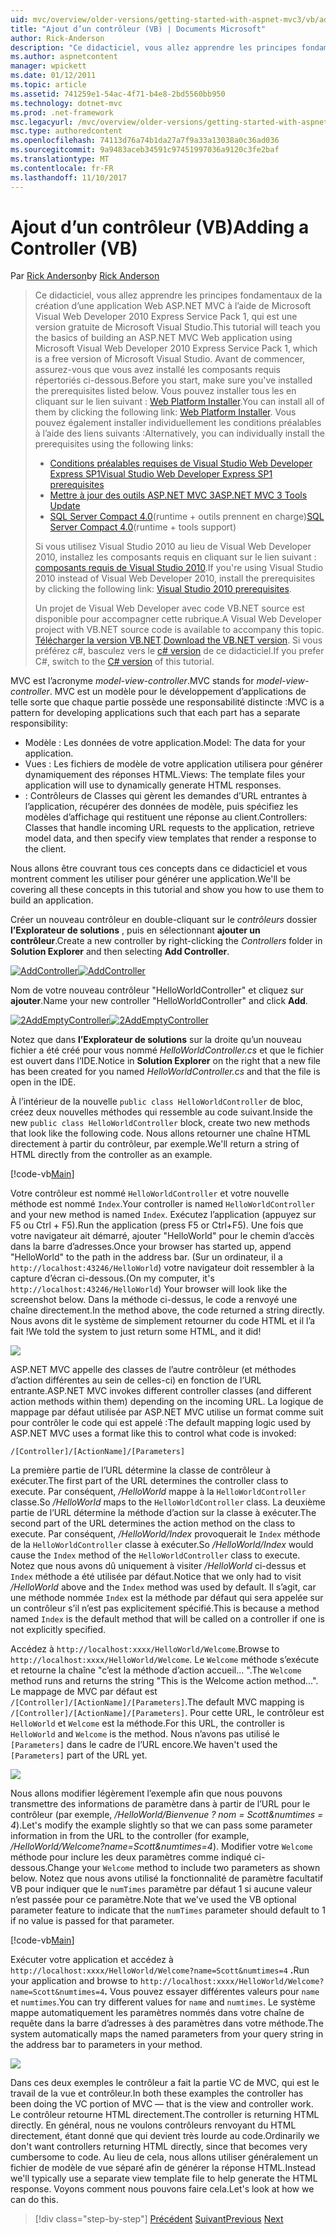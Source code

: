 ```yaml
---
uid: mvc/overview/older-versions/getting-started-with-aspnet-mvc3/vb/adding-a-controller
title: "Ajout d’un contrôleur (VB) | Documents Microsoft"
author: Rick-Anderson
description: "Ce didacticiel, vous allez apprendre les principes fondamentaux de la création d’une application Web ASP.NET MVC à l’aide de Microsoft Visual Web Developer 2010 Express Service Pack 1, qui est en cours..."
ms.author: aspnetcontent
manager: wpickett
ms.date: 01/12/2011
ms.topic: article
ms.assetid: 741259e1-54ac-4f71-b4e8-2bd5560bb950
ms.technology: dotnet-mvc
ms.prod: .net-framework
msc.legacyurl: /mvc/overview/older-versions/getting-started-with-aspnet-mvc3/vb/adding-a-controller
msc.type: authoredcontent
ms.openlocfilehash: 74113d76a74b1da27a7f9a33a13038a0c36ad036
ms.sourcegitcommit: 9a9483aceb34591c97451997036a9120c3fe2baf
ms.translationtype: MT
ms.contentlocale: fr-FR
ms.lasthandoff: 11/10/2017
---
```

<a name="adding-a-controller-vb"></a><span data-ttu-id="dde0d-103">Ajout d’un contrôleur (VB)</span><span class="sxs-lookup"><span data-stu-id="dde0d-103">Adding a Controller (VB)</span></span>
====================
<span data-ttu-id="dde0d-104">Par [Rick Anderson](https://github.com/Rick-Anderson)</span><span class="sxs-lookup"><span data-stu-id="dde0d-104">by [Rick Anderson](https://github.com/Rick-Anderson)</span></span>

> <span data-ttu-id="dde0d-105">Ce didacticiel, vous allez apprendre les principes fondamentaux de la création d’une application Web ASP.NET MVC à l’aide de Microsoft Visual Web Developer 2010 Express Service Pack 1, qui est une version gratuite de Microsoft Visual Studio.</span><span class="sxs-lookup"><span data-stu-id="dde0d-105">This tutorial will teach you the basics of building an ASP.NET MVC Web application using Microsoft Visual Web Developer 2010 Express Service Pack 1, which is a free version of Microsoft Visual Studio.</span></span> <span data-ttu-id="dde0d-106">Avant de commencer, assurez-vous que vous avez installé les composants requis répertoriés ci-dessous.</span><span class="sxs-lookup"><span data-stu-id="dde0d-106">Before you start, make sure you've installed the prerequisites listed below.</span></span> <span data-ttu-id="dde0d-107">Vous pouvez installer tous les en cliquant sur le lien suivant : [Web Platform Installer](https://www.microsoft.com/web/gallery/install.aspx?appid=VWD2010SP1Pack).</span><span class="sxs-lookup"><span data-stu-id="dde0d-107">You can install all of them by clicking the following link: [Web Platform Installer](https://www.microsoft.com/web/gallery/install.aspx?appid=VWD2010SP1Pack).</span></span> <span data-ttu-id="dde0d-108">Vous pouvez également installer individuellement les conditions préalables à l’aide des liens suivants :</span><span class="sxs-lookup"><span data-stu-id="dde0d-108">Alternatively, you can individually install the prerequisites using the following links:</span></span>
> 
> - [<span data-ttu-id="dde0d-109">Conditions préalables requises de Visual Studio Web Developer Express SP1</span><span class="sxs-lookup"><span data-stu-id="dde0d-109">Visual Studio Web Developer Express SP1 prerequisites</span></span>](https://www.microsoft.com/web/gallery/install.aspx?appid=VWD2010SP1Pack)
> - [<span data-ttu-id="dde0d-110">Mettre à jour des outils ASP.NET MVC 3</span><span class="sxs-lookup"><span data-stu-id="dde0d-110">ASP.NET MVC 3 Tools Update</span></span>](https://www.microsoft.com/web/gallery/install.aspx?appsxml=&amp;appid=MVC3)
> - <span data-ttu-id="dde0d-111">[SQL Server Compact 4.0](https://www.microsoft.com/web/gallery/install.aspx?appid=SQLCE;SQLCEVSTools_4_0)(runtime + outils prennent en charge)</span><span class="sxs-lookup"><span data-stu-id="dde0d-111">[SQL Server Compact 4.0](https://www.microsoft.com/web/gallery/install.aspx?appid=SQLCE;SQLCEVSTools_4_0)(runtime + tools support)</span></span>
> 
> <span data-ttu-id="dde0d-112">Si vous utilisez Visual Studio 2010 au lieu de Visual Web Developer 2010, installez les composants requis en cliquant sur le lien suivant : [composants requis de Visual Studio 2010](https://www.microsoft.com/web/gallery/install.aspx?appsxml=&amp;appid=VS2010SP1Pack).</span><span class="sxs-lookup"><span data-stu-id="dde0d-112">If you're using Visual Studio 2010 instead of Visual Web Developer 2010, install the prerequisites by clicking the following link: [Visual Studio 2010 prerequisites](https://www.microsoft.com/web/gallery/install.aspx?appsxml=&amp;appid=VS2010SP1Pack).</span></span>
> 
> <span data-ttu-id="dde0d-113">Un projet de Visual Web Developer avec code VB.NET source est disponible pour accompagner cette rubrique.</span><span class="sxs-lookup"><span data-stu-id="dde0d-113">A Visual Web Developer project with VB.NET source code is available to accompany this topic.</span></span> <span data-ttu-id="dde0d-114">[Télécharger la version VB.NET](https://code.msdn.microsoft.com/Introduction-to-MVC-3-10d1b098).</span><span class="sxs-lookup"><span data-stu-id="dde0d-114">[Download the VB.NET version](https://code.msdn.microsoft.com/Introduction-to-MVC-3-10d1b098).</span></span> <span data-ttu-id="dde0d-115">Si vous préférez c#, basculez vers le [c# version](../cs/adding-a-controller.md) de ce didacticiel.</span><span class="sxs-lookup"><span data-stu-id="dde0d-115">If you prefer C#, switch to the [C# version](../cs/adding-a-controller.md) of this tutorial.</span></span>


<span data-ttu-id="dde0d-116">MVC est l’acronyme *model-view-controller*.</span><span class="sxs-lookup"><span data-stu-id="dde0d-116">MVC stands for *model-view-controller*.</span></span> <span data-ttu-id="dde0d-117">MVC est un modèle pour le développement d’applications de telle sorte que chaque partie possède une responsabilité distincte :</span><span class="sxs-lookup"><span data-stu-id="dde0d-117">MVC is a pattern for developing applications such that each part has a separate responsibility:</span></span>

- <span data-ttu-id="dde0d-118">Modèle : Les données de votre application.</span><span class="sxs-lookup"><span data-stu-id="dde0d-118">Model: The data for your application.</span></span>
- <span data-ttu-id="dde0d-119">Vues : Les fichiers de modèle de votre application utilisera pour générer dynamiquement des réponses HTML.</span><span class="sxs-lookup"><span data-stu-id="dde0d-119">Views: The template files your application will use to dynamically generate HTML responses.</span></span>
- <span data-ttu-id="dde0d-120">: Contrôleurs de Classes qui gèrent les demandes d’URL entrantes à l’application, récupérer des données de modèle, puis spécifiez les modèles d’affichage qui restituent une réponse au client.</span><span class="sxs-lookup"><span data-stu-id="dde0d-120">Controllers: Classes that handle incoming URL requests to the application, retrieve model data, and then specify view templates that render a response to the client.</span></span>

<span data-ttu-id="dde0d-121">Nous allons être couvrant tous ces concepts dans ce didacticiel et vous montrent comment les utiliser pour générer une application.</span><span class="sxs-lookup"><span data-stu-id="dde0d-121">We'll be covering all these concepts in this tutorial and show you how to use them to build an application.</span></span>

<span data-ttu-id="dde0d-122">Créer un nouveau contrôleur en double-cliquant sur le *contrôleurs* dossier **l’Explorateur de solutions** , puis en sélectionnant **ajouter un contrôleur**.</span><span class="sxs-lookup"><span data-stu-id="dde0d-122">Create a new controller by right-clicking the *Controllers* folder in **Solution Explorer** and then selecting **Add Controller**.</span></span>

<span data-ttu-id="dde0d-123">[![AddController](adding-a-controller/_static/image2.png "AddController")](adding-a-controller/_static/image1.png)</span><span class="sxs-lookup"><span data-stu-id="dde0d-123">[![AddController](adding-a-controller/_static/image2.png "AddController")](adding-a-controller/_static/image1.png)</span></span>

<span data-ttu-id="dde0d-124">Nom de votre nouveau contrôleur &quot;HelloWorldController&quot; et cliquez sur **ajouter**.</span><span class="sxs-lookup"><span data-stu-id="dde0d-124">Name your new controller &quot;HelloWorldController&quot; and click **Add**.</span></span>

<span data-ttu-id="dde0d-125">[![2AddEmptyController](adding-a-controller/_static/image4.png "2AddEmptyController")](adding-a-controller/_static/image3.png)</span><span class="sxs-lookup"><span data-stu-id="dde0d-125">[![2AddEmptyController](adding-a-controller/_static/image4.png "2AddEmptyController")](adding-a-controller/_static/image3.png)</span></span>

<span data-ttu-id="dde0d-126">Notez que dans **l’Explorateur de solutions** sur la droite qu’un nouveau fichier a été créé pour vous nommé *HelloWorldController.cs* et que le fichier est ouvert dans l’IDE.</span><span class="sxs-lookup"><span data-stu-id="dde0d-126">Notice in **Solution Explorer** on the right that a new file has been created for you named *HelloWorldController.cs* and that the file is open in the IDE.</span></span>

<span data-ttu-id="dde0d-127">À l’intérieur de la nouvelle `public class HelloWorldController` de bloc, créez deux nouvelles méthodes qui ressemble au code suivant.</span><span class="sxs-lookup"><span data-stu-id="dde0d-127">Inside the new `public class HelloWorldController` block, create two new methods that look like the following code.</span></span> <span data-ttu-id="dde0d-128">Nous allons retourner une chaîne HTML directement à partir du contrôleur, par exemple.</span><span class="sxs-lookup"><span data-stu-id="dde0d-128">We'll return a string of HTML directly from the controller as an example.</span></span>

[!code-vb[Main](adding-a-controller/samples/sample1.vb)]

<span data-ttu-id="dde0d-129">Votre contrôleur est nommé `HelloWorldController` et votre nouvelle méthode est nommé `Index`.</span><span class="sxs-lookup"><span data-stu-id="dde0d-129">Your controller is named `HelloWorldController` and your new method is named `Index`.</span></span> <span data-ttu-id="dde0d-130">Exécutez l’application (appuyez sur F5 ou Ctrl + F5).</span><span class="sxs-lookup"><span data-stu-id="dde0d-130">Run the application (press F5 or Ctrl+F5).</span></span> <span data-ttu-id="dde0d-131">Une fois que votre navigateur ait démarré, ajouter &quot;HelloWorld&quot; pour le chemin d’accès dans la barre d’adresses.</span><span class="sxs-lookup"><span data-stu-id="dde0d-131">Once your browser has started up, append &quot;HelloWorld&quot; to the path in the address bar.</span></span> <span data-ttu-id="dde0d-132">(Sur un ordinateur, il a `http://localhost:43246/HelloWorld`) votre navigateur doit ressembler à la capture d’écran ci-dessous.</span><span class="sxs-lookup"><span data-stu-id="dde0d-132">(On my computer, it's `http://localhost:43246/HelloWorld`) Your browser will look like the screenshot below.</span></span> <span data-ttu-id="dde0d-133">Dans la méthode ci-dessus, le code a renvoyé une chaîne directement.</span><span class="sxs-lookup"><span data-stu-id="dde0d-133">In the method above, the code returned a string directly.</span></span> <span data-ttu-id="dde0d-134">Nous avons dit le système de simplement retourner du code HTML et il l’a fait !</span><span class="sxs-lookup"><span data-stu-id="dde0d-134">We told the system to just return some HTML, and it did!</span></span>

![](adding-a-controller/_static/image5.png)

<span data-ttu-id="dde0d-135">ASP.NET MVC appelle des classes de l’autre contrôleur (et méthodes d’action différentes au sein de celles-ci) en fonction de l’URL entrante.</span><span class="sxs-lookup"><span data-stu-id="dde0d-135">ASP.NET MVC invokes different controller classes (and different action methods within them) depending on the incoming URL.</span></span> <span data-ttu-id="dde0d-136">La logique de mappage par défaut utilisée par ASP.NET MVC utilise un format comme suit pour contrôler le code qui est appelé :</span><span class="sxs-lookup"><span data-stu-id="dde0d-136">The default mapping logic used by ASP.NET MVC uses a format like this to control what code is invoked:</span></span>

`/[Controller]/[ActionName]/[Parameters]`

<span data-ttu-id="dde0d-137">La première partie de l’URL détermine la classe de contrôleur à exécuter.</span><span class="sxs-lookup"><span data-stu-id="dde0d-137">The first part of the URL determines the controller class to execute.</span></span> <span data-ttu-id="dde0d-138">Par conséquent, */HelloWorld* mappe à la `HelloWorldController` classe.</span><span class="sxs-lookup"><span data-stu-id="dde0d-138">So */HelloWorld* maps to the `HelloWorldController` class.</span></span> <span data-ttu-id="dde0d-139">La deuxième partie de l’URL détermine la méthode d’action sur la classe à exécuter.</span><span class="sxs-lookup"><span data-stu-id="dde0d-139">The second part of the URL determines the action method on the class to execute.</span></span> <span data-ttu-id="dde0d-140">Par conséquent, */HelloWorld/Index* provoquerait le `Index` méthode de la `HelloWorldController` classe à exécuter.</span><span class="sxs-lookup"><span data-stu-id="dde0d-140">So */HelloWorld/Index* would cause the `Index` method of the `HelloWorldController` class to execute.</span></span> <span data-ttu-id="dde0d-141">Notez que nous avons dû uniquement à visiter */HelloWorld* ci-dessus et `Index` méthode a été utilisée par défaut.</span><span class="sxs-lookup"><span data-stu-id="dde0d-141">Notice that we only had to visit */HelloWorld* above and the `Index` method was used by default.</span></span> <span data-ttu-id="dde0d-142">Il s’agit, car une méthode nommée `Index` est la méthode par défaut qui sera appelée sur un contrôleur s’il n’est pas explicitement spécifié.</span><span class="sxs-lookup"><span data-stu-id="dde0d-142">This is because a method named `Index` is the default method that will be called on a controller if one is not explicitly specified.</span></span>

<span data-ttu-id="dde0d-143">Accédez à `http://localhost:xxxx/HelloWorld/Welcome`.</span><span class="sxs-lookup"><span data-stu-id="dde0d-143">Browse to `http://localhost:xxxx/HelloWorld/Welcome`.</span></span> <span data-ttu-id="dde0d-144">Le `Welcome` méthode s’exécute et retourne la chaîne &quot;c’est la méthode d’action accueil... &quot;.</span><span class="sxs-lookup"><span data-stu-id="dde0d-144">The `Welcome` method runs and returns the string &quot;This is the Welcome action method...&quot;.</span></span> <span data-ttu-id="dde0d-145">Le mappage de MVC par défaut est `/[Controller]/[ActionName]/[Parameters]`.</span><span class="sxs-lookup"><span data-stu-id="dde0d-145">The default MVC mapping is `/[Controller]/[ActionName]/[Parameters]`.</span></span> <span data-ttu-id="dde0d-146">Pour cette URL, le contrôleur est `HelloWorld` et `Welcome` est la méthode.</span><span class="sxs-lookup"><span data-stu-id="dde0d-146">For this URL, the controller is `HelloWorld` and `Welcome` is the method.</span></span> <span data-ttu-id="dde0d-147">Nous n’avons pas utilisé le `[Parameters]` dans le cadre de l’URL encore.</span><span class="sxs-lookup"><span data-stu-id="dde0d-147">We haven't used the `[Parameters]` part of the URL yet.</span></span>

![](adding-a-controller/_static/image6.png)

<span data-ttu-id="dde0d-148">Nous allons modifier légèrement l’exemple afin que nous pouvons transmettre des informations de paramètre dans à partir de l’URL pour le contrôleur (par exemple, */HelloWorld/Bienvenue ? nom = Scott&amp;numtimes = 4*).</span><span class="sxs-lookup"><span data-stu-id="dde0d-148">Let's modify the example slightly so that we can pass some parameter information in from the URL to the controller (for example, */HelloWorld/Welcome?name=Scott&amp;numtimes=4*).</span></span> <span data-ttu-id="dde0d-149">Modifier votre `Welcome` méthode pour inclure les deux paramètres comme indiqué ci-dessous.</span><span class="sxs-lookup"><span data-stu-id="dde0d-149">Change your `Welcome` method to include two parameters as shown below.</span></span> <span data-ttu-id="dde0d-150">Notez que nous avons utilisé la fonctionnalité de paramètre facultatif VB pour indiquer que le `numTimes` paramètre par défaut 1 si aucune valeur n’est passée pour ce paramètre.</span><span class="sxs-lookup"><span data-stu-id="dde0d-150">Note that we've used the VB optional parameter feature to indicate that the `numTimes` parameter should default to 1 if no value is passed for that parameter.</span></span>

[!code-vb[Main](adding-a-controller/samples/sample2.vb)]

<span data-ttu-id="dde0d-151">Exécuter votre application et accédez à `http://localhost:xxxx/HelloWorld/Welcome?name=Scott&numtimes=4` **.**</span><span class="sxs-lookup"><span data-stu-id="dde0d-151">Run your application and browse to `http://localhost:xxxx/HelloWorld/Welcome?name=Scott&numtimes=4`**.**</span></span> <span data-ttu-id="dde0d-152">Vous pouvez essayer différentes valeurs pour `name` et `numtimes`.</span><span class="sxs-lookup"><span data-stu-id="dde0d-152">You can try different values for `name` and `numtimes`.</span></span> <span data-ttu-id="dde0d-153">Le système mappe automatiquement les paramètres nommés dans votre chaîne de requête dans la barre d’adresses à des paramètres dans votre méthode.</span><span class="sxs-lookup"><span data-stu-id="dde0d-153">The system automatically maps the named parameters from your query string in the address bar to parameters in your method.</span></span>

![](adding-a-controller/_static/image7.png)

<span data-ttu-id="dde0d-154">Dans ces deux exemples le contrôleur a fait la partie VC de MVC, qui est le travail de la vue et contrôleur.</span><span class="sxs-lookup"><span data-stu-id="dde0d-154">In both these examples the controller has been doing the VC portion of MVC — that is the view and controller work.</span></span> <span data-ttu-id="dde0d-155">Le contrôleur retourne HTML directement.</span><span class="sxs-lookup"><span data-stu-id="dde0d-155">The controller is returning HTML directly.</span></span> <span data-ttu-id="dde0d-156">En général, nous ne voulons contrôleurs renvoyant du HTML directement, étant donné que qui devient très lourde au code.</span><span class="sxs-lookup"><span data-stu-id="dde0d-156">Ordinarily we don't want controllers returning HTML directly, since that becomes very cumbersome to code.</span></span> <span data-ttu-id="dde0d-157">Au lieu de cela, nous allons utiliser généralement un fichier de modèle de vue séparé afin de générer la réponse HTML.</span><span class="sxs-lookup"><span data-stu-id="dde0d-157">Instead we'll typically use a separate view template file to help generate the HTML response.</span></span> <span data-ttu-id="dde0d-158">Voyons comment nous pouvons faire cela.</span><span class="sxs-lookup"><span data-stu-id="dde0d-158">Let's look at how we can do this.</span></span>

>[!div class="step-by-step"]
<span data-ttu-id="dde0d-159">[Précédent](intro-to-aspnet-mvc-3.md)
[Suivant](adding-a-view.md)</span><span class="sxs-lookup"><span data-stu-id="dde0d-159">[Previous](intro-to-aspnet-mvc-3.md)
[Next](adding-a-view.md)</span></span>
